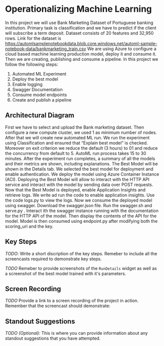 

# Operationalizing Machine Learning

In this project we will use Bank Marketing Dataset of Portuguese banking institution. Primary task is classification and we have to predict if the client will subscribe a term deposit. Dataset consists of 20 features and 32,950 rows. Link for the dataset is https://automlsamplenotebookdata.blob.core.windows.net/automl-sample-notebook-data/bankmarketing_train.csv
We are using Azure to configure a cloud based machine learning production model, deploy it and consume it. Then we are creating, publishing and consume a pipeline. In this project we follow the following steps:
1.	Automated ML Experiment
2.	Deploy the best model
3.	Enable logging
4.	Swagger Documentation
5.	Consume model endpoints
6.	Create and publish a pipeline


## Architectural Diagram

First we have to select and upload the Bank marketing dataset. Then configure a new compute cluster, we used 1 as minimum number of nodes. After that we will create new automated ML run. We run the experiment using Classification and ensured that “Explain best model” is checked. Moreover on exit criterion we reduce the default (3 hours) to 01 and reduce the concurrency from default to 5. AutoML run process takes 15 to 30 minutes. After the experiment run completes, a summary of all the models and their metrics are shown, including explanations. The Best Model will be shown in the Details tab. We selected the best model for deployment and enable authentication. We deploy the model using Azure Container Instance (ACI). Deploying the Best Model will allow to interact with the HTTP API service and interact with the model by sending data over POST requests. Now that the Best Model is deployed, enable Application Insights and retrieve logs. We write ad run the code to enable application insights. Use the code logs.py to view the logs. Now we consume the deployed model using swagger. Download the swagger.json file. Run the swagger.sh and serve.py . Interact ith the swagger instance running with the documentation for the HTTP API of the model. Then display the contents of the API for the model. Model is then consumed using endpoint.py after modifying both the scoring_uri and the key.

## Key Steps
*TODO*: Write a short discription of the key steps. Remeber to include all the screencasts required to demonstrate key steps. 

*TODO* Remeber to provide screenshots of the `RunDetails` widget as well as a screenshot of the best model trained with it's parameters.

## Screen Recording
*TODO* Provide a link to a screen recording of the project in action. Remember that the screencast should demonstrate:

## Standout Suggestions
*TODO (Optional):* This is where you can provide information about any standout suggestions that you have attempted.
